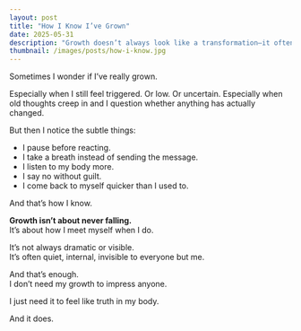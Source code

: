 ```yaml
---
layout: post
title: "How I Know I’ve Grown"
date: 2025-05-31
description: "Growth doesn’t always look like a transformation—it often feels like a quiet shift in how I respond."
thumbnail: /images/posts/how-i-know.jpg
---
```


Sometimes I wonder if I’ve really grown.

Especially when I still feel triggered. Or low. Or uncertain. Especially when old thoughts creep in and I question whether anything has actually changed.

But then I notice the subtle things:

- I pause before reacting.  
- I take a breath instead of sending the message.  
- I listen to my body more.  
- I say no without guilt.  
- I come back to myself quicker than I used to.

And that’s how I know.

**Growth isn’t about never falling.**  
It’s about how I meet myself when I do.

It’s not always dramatic or visible.  
It’s often quiet, internal, invisible to everyone but me.

And that’s enough.  
I don’t need my growth to impress anyone.

I just need it to feel like truth in my body.

And it does.
